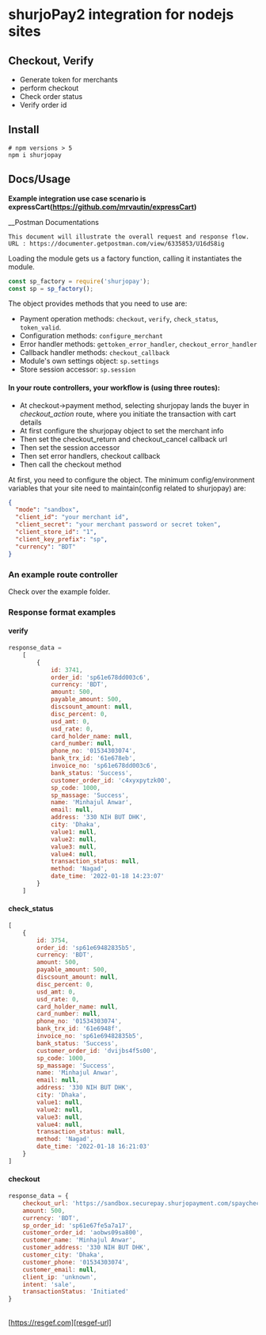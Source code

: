 # shurjoPay2 integration for nodejs sites

## Checkout, Verify

- Generate token for merchants
- perform checkout
- Check order status
- Verify order id

## Install

```shell
# npm versions > 5
npm i shurjopay
```

## Docs/Usage

__Example integration use case scenario is expressCart(https://github.com/mrvautin/expressCart)__

__Postman Documentations

    This document will illustrate the overall request and response flow.
    URL : https://documenter.getpostman.com/view/6335853/U16dS8ig

Loading the module gets us a factory function, calling it instantiates the module.

```javascript
const sp_factory = require('shurjopay');
const sp = sp_factory();
```

The object provides methods that you need to use are:

- Payment operation methods: `checkout`, `verify`, `check_status`, `token_valid`.
- Configuration methods: `configure_merchant`
- Error handler methods: `gettoken_error_handler`, `checkout_error_handler`
- Callback handler methods: `checkout_callback`
- Module's own settings object: `sp.settings`
- Store session accessor: `sp.session`

#### In your route controllers, your workflow is (using three routes):

- At checkout->payment method, selecting shurjopay lands the buyer in _checkout_action_ route, where you initiate the transaction with cart details
- At first configure the shurjopay object to set the merchant info
- Then set the checkout_return and checkout_cancel callback url
- Then set the session accessor
- Then set error handlers, checkout callback
- Then call the checkout method

At first, you need to configure the object. The minimum config/environment variables that your site need to maintain(config related to shurjopay) are:

```json
{
  "mode": "sandbox",
  "client_id": "your merchant id",
  "client_secret": "your merchant password or secret token",
  "client_store_id": "1",
  "client_key_prefix": "sp",
  "currency": "BDT"
}
```

### An example route controller

Check over the example folder.

### Response format examples

#### verify

```javascript
response_data =
    [
        {
            id: 3741,
            order_id: 'sp61e678dd003c6',
            currency: 'BDT',
            amount: 500,
            payable_amount: 500,
            discsount_amount: null,
            disc_percent: 0,
            usd_amt: 0,
            usd_rate: 0,
            card_holder_name: null,
            card_number: null,
            phone_no: '01534303074',
            bank_trx_id: '61e678eb',
            invoice_no: 'sp61e678dd003c6',
            bank_status: 'Success',
            customer_order_id: 'c4xyxpytzk00',
            sp_code: 1000,
            sp_massage: 'Success',
            name: 'Minhajul Anwar',
            email: null,
            address: '330 NIH BUT DHK',
            city: 'Dhaka',
            value1: null,
            value2: null,
            value3: null,
            value4: null,
            transaction_status: null,
            method: 'Nagad',
            date_time: '2022-01-18 14:23:07'
        }
    ]

```

#### check_status

```javascript
[
    {
        id: 3754,
        order_id: 'sp61e69482835b5',
        currency: 'BDT',
        amount: 500,
        payable_amount: 500,
        discsount_amount: null,
        disc_percent: 0,
        usd_amt: 0,
        usd_rate: 0,
        card_holder_name: null,
        card_number: null,
        phone_no: '01534303074',
        bank_trx_id: '61e6948f',
        invoice_no: 'sp61e69482835b5',
        bank_status: 'Success',
        customer_order_id: 'dvijbs4f5s00',
        sp_code: 1000,
        sp_massage: 'Success',
        name: 'Minhajul Anwar',
        email: null,
        address: '330 NIH BUT DHK',
        city: 'Dhaka',
        value1: null,
        value2: null,
        value3: null,
        value4: null,
        transaction_status: null,
        method: 'Nagad',
        date_time: '2022-01-18 16:21:03'
    }
]
```

#### checkout

```javascript
response_data = {
    checkout_url: 'https://sandbox.securepay.shurjopayment.com/spaycheckout/?token=eyJ0eXAiOiJKV1QiLCJhbGciOiJIUzI1NiJ9.eyJpc3MiOiJodHRwczpcL1wvc2FuZGJveC5zaHVyam9wYXltZW50LmNvbVwvYXBpXC9sb2dpbiIsImlhdCI6MTY0MjQ5NTk3MiwiZXhwIjoxNjQyNDk5NTcyLCJuYmYiOjE2NDI0OTU5NzIsImp0aSI6Im1JcEFrNHJPZ1h4TklWVG4iLCJzdWIiOjEsInBydiI6IjgwNWYzOWVlZmNjNjhhZmQ5ODI1YjQxMjI3ZGFkMGEwNzZjNDk3OTMifQ.k_RnbXwWIEc8_NiGgR3c3d0GQhASXv_fjK2S_Wz_Ksw&order_id=sp61e67fe5a7a17',
    amount: 500,
    currency: 'BDT',
    sp_order_id: 'sp61e67fe5a7a17',
    customer_order_id: 'aobws09sa800',
    customer_name: 'Minhajul Anwar',
    customer_address: '330 NIH BUT DHK',
    customer_city: 'Dhaka',
    customer_phone: '01534303074',
    customer_email: null,
    client_ip: 'unknown',
    intent: 'sale',
    transactionStatus: 'Initiated'
}

```

<!--
## Contact

Minhajul Anwar; [resgef.com][resgef-url], Dhaka, Bangladesh.
<br>**Email:** [contact@resgef.com](mailto:contact@resgef.com)

## Questions or need help?

Come talk to us on the [GitHub discussion][gh-discussion]

## Social Media and links

[Twitter](https://twitter.com/intent/follow?original_referer=https%3A%2F%2Fgithub.com%2FMinhajulAnwar&screen_name=MinhajulAnwar) &nbsp;&nbsp;
[GitHub-Blog](https://minhajme.github.io/blog/) &nbsp;&nbsp;
-->
<br>[https://resgef.com][resgef-url] &nbsp;&nbsp;

[ff-introsite-gh-pages]: https://freightforward.github.io

[ff-doc-gh-pages]: https://freightforward.github.io/docs/

[gh-discussion]: https://github.com/minhajme/sp2nodejs/discussions

[dev-gh]: https://github.com/minhajme

[resgef-url]: https://resgef.com
